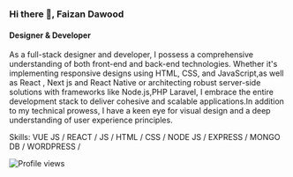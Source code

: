 ### Hi there 👋, Faizan Dawood
#### Designer & Developer 

As a full-stack designer and developer, I possess a comprehensive understanding of both front-end and back-end technologies. Whether it's implementing responsive designs using HTML, CSS, and JavaScript,as well as React , Next js and React Native or architecting robust server-side solutions with frameworks like Node.js,PHP Laravel, I embrace the entire development stack to deliver cohesive and scalable applications.In addition to my technical prowess, I have a keen eye for visual design and a deep understanding of user experience principles.

Skills: VUE JS / REACT / JS / HTML / CSS / NODE JS / EXPRESS / MONGO DB / WORDPRESS /




![Profile views](https://gpvc.arturio.dev/FaixySaati)  
